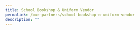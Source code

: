 ```yaml
---
title: School Bookshop & Uniform Vendor
permalink: /our-partners/school-bookshop-n-uniform-vendor
description: ""
---
```

